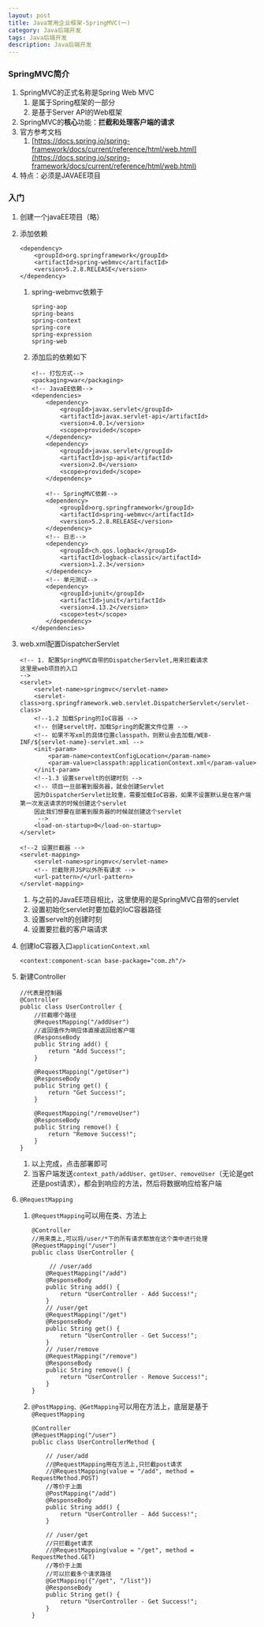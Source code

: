 ```yaml
---
layout: post
title: Java常用企业框架-SpringMVC(一)
category: Java后端开发
tags: Java后端开发
description: Java后端开发
--- 
```


### SpringMVC简介
1. SpringMVC的正式名称是Spring Web MVC
    1. 是属于Spring框架的一部分
    2. 是基于Server API的Web框架
2. SpringMVC的**核心**功能：**拦截和处理客户端的请求**
3. 官方参考文档
    1. [https://docs.spring.io/spring-framework/docs/current/reference/html/web.html](https://docs.spring.io/spring-framework/docs/current/reference/html/web.html)
4. 特点：必须是JAVAEE项目


### 入门
1. 创建一个javaEE项目（略）
2. 添加依赖
    
    ```
    <dependency>
        <groupId>org.springframework</groupId>
        <artifactId>spring-webmvc</artifactId>
        <version>5.2.8.RELEASE</version>
    </dependency>
    ```
    
    1. spring-webmvc依赖于
        
        ```
        spring-aop
        spring-beans
        spring-context
        spring-core
        spring-expression
        spring-web
        ```
    2. 添加后的依赖如下
        
        ```
        <!-- 打包方式-->
        <packaging>war</packaging>
        <!-- JavaEE依赖-->
        <dependencies>
            <dependency>
                <groupId>javax.servlet</groupId>
                <artifactId>javax.servlet-api</artifactId>
                <version>4.0.1</version>
                <scope>provided</scope>
            </dependency>
            <dependency>
                <groupId>javax.servlet</groupId>
                <artifactId>jsp-api</artifactId>
                <version>2.0</version>
                <scope>provided</scope>
            </dependency>
    
            <!-- SpringMVC依赖-->
            <dependency>
                <groupId>org.springframework</groupId>
                <artifactId>spring-webmvc</artifactId>
                <version>5.2.8.RELEASE</version>
            </dependency>
            <!-- 日志-->
            <dependency>
                <groupId>ch.qos.logback</groupId>
                <artifactId>logback-classic</artifactId>
                <version>1.2.3</version>
            </dependency>
            <!-- 单元测试-->
            <dependency>
                <groupId>junit</groupId>
                <artifactId>junit</artifactId>
                <version>4.13.2</version>
                <scope>test</scope>
            </dependency>
        </dependencies>
        ```
3. web.xml配置DispatcherServlet
    
    ```
    <!-- 1. 配置SpringMVC自带的DispatcherServlet,用来拦截请求
    这里是web项目的入口
    -->
    <servlet>
        <servlet-name>springmvc</servlet-name>
        <servlet-class>org.springframework.web.servlet.DispatcherServlet</servlet-class>
        <!--1.2 加载Spring的IoC容器 -->
        <!-- 创建servelt时，加载Spring的配置文件位置 -->
        <!-- 如果不写xml的具体位置classpath，则默认会去加载/WEB-INF/${servlet-name}-servlet.xml -->
        <init-param>
            <param-name>contextConfigLocation</param-name>
            <param-value>classpath:applicationContext.xml</param-value>
        </init-param>
        <!--1.3 设置servelt的创建时刻 -->
        <!-- 项目一旦部署到服务器，就会创建Servlet
        因为DispatcherServlet比较重，需要加载IoC容器，如果不设置默认是在客户端第一次发送请求的时候创建这个servlet
        因此我们想要在部署到服务器的时候就创建这个servlet
         -->
        <load-on-startup>0</load-on-startup>
    </servlet>

    <!--2 设置拦截器 -->
    <servlet-mapping>
        <servlet-name>springmvc</servlet-name>
        <!-- 拦截除开JSP以外所有请求 -->
        <url-pattern>/</url-pattern>
    </servlet-mapping>
    ```
    
    1. 与之前的JavaEE项目相比，这里使用的是SpringMVC自带的servlet
    2. 设置初始化servlet时要加载的IoC容器路径
    3. 设置servelt的创建时刻
    4. 设置要拦截的客户端请求
4. 创建IoC容器入口`applicationContext.xml`
    
    ```
    <context:component-scan base-package="com.zh"/>
    ```
5. 新建Controller
 
    ```
    //代表是控制器
    @Controller
    public class UserController {
        //拦截哪个路径
        @RequestMapping("/addUser")
        //返回值作为响应体直接返回给客户端
        @ResponseBody
        public String add() {
            return "Add Success!";
        }
    
        @RequestMapping("/getUser")
        @ResponseBody
        public String get() {
            return "Get Success!";
        }
    
        @RequestMapping("/removeUser")
        @ResponseBody
        public String remove() {
            return "Remove Success!";
        }
    }
    ```
    
    1. 以上完成，点击部署即可
    2. 当客户端发送`context_path/addUser、getUser、removeUser`（无论是get还是post请求），都会到响应的方法，然后将数据响应给客户端
6. `@RequestMapping`
    1. `@RequestMapping`可以用在类、方法上
        
        ```
        @Controller
        //用来类上,可以将/user/*下的所有请求都放在这个类中进行处理
        @RequestMapping("/user")
        public class UserController {
        
             // /user/add
            @RequestMapping("/add")
            @ResponseBody
            public String add() {
                return "UserController - Add Success!";
            }
            // /user/get
            @RequestMapping("/get")
            @ResponseBody
            public String get() {
                return "UserController - Get Success!";
            }
            // /user/remove
            @RequestMapping("/remove")
            @ResponseBody
            public String remove() {
                return "UserController - Remove Success!";
            }
        }
        ```
    2. `@PostMapping、@GetMapping`可以用在方法上，底层是基于`@RequestMapping`
        
        ```
        @Controller
        @RequestMapping("/user")
        public class UserControllerMethod {
        
            // /user/add
            //@RequestMapping用在方法上,只拦截post请求
            //@RequestMapping(value = "/add", method = RequestMethod.POST)
            //等价于上面
            @PostMapping("/add")
            @ResponseBody
            public String add() {
                return "UserController - Add Success!";
            }
        
            // /user/get
            //只拦截get请求
            //@RequestMapping(value = "/get", method = RequestMethod.GET)
            //等价于上面
            //可以拦截多个请求路径
            @GetMapping({"/get", "/list"})
            @ResponseBody
            public String get() {
                return "UserController - Get Success!";
            }
        }
        ```


